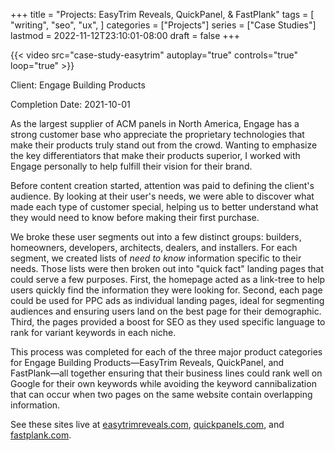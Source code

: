 +++
title = "Projects: EasyTrim Reveals, QuickPanel, & FastPlank"
tags = [
    "writing",
    "seo",
    "ux",
]
categories = ["Projects"]
series = ["Case Studies"]
lastmod = 2022-11-12T23:10:01-08:00
draft = false
+++

{{< video src="case-study-easytrim" autoplay="true" controls="true" loop="true" >}}

Client: Engage Building Products

Completion Date: 2021-10-01

<!--more-->

As the largest supplier of ACM panels in North America, Engage has a strong customer base who appreciate the proprietary technologies that make their products truly stand out from the crowd. Wanting to emphasize the key differentiators that make their products superior, I worked with Engage personally to help fulfill their vision for their brand.

Before content creation started, attention was paid to defining the client's audience. By looking at their user's needs, we were able to discover what made each type of customer special, helping us to better understand what they would need to know before making their first purchase.

We broke these user segments out into a few distinct groups: builders, homeowners, developers, architects, dealers, and installers. For each segment, we created lists of _need to know_ information specific to their needs. Those lists were then broken out into "quick fact" landing pages that could serve a few purposes. First, the homepage acted as a link-tree to help users quickly find the information they were looking for. Second, each page could be used for PPC ads as individual landing pages, ideal for segmenting audiences and ensuring users land on the best page for their demographic. Third, the pages provided a boost for SEO as they used specific language to rank for variant keywords in each niche.

This process was completed for each of the three major product categories for Engage Building Products—EasyTrim Reveals, QuickPanel, and FastPlank—all together ensuring that their business lines could rank well on Google for their own keywords while avoiding the keyword cannibalization that can occur when two pages on the same website contain overlapping information.

See these sites live at [easytrimreveals.com](https://easytrimreveals.com/#?), [quickpanels.com](https://quickpanels.com/#?), and [fastplank.com](https://fastplank.com/#?).
